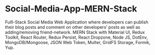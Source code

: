 # Social-Media-App-MERN-Stack
Fulll-Stack Social Media Web Application where developers can publish their blog posts and comment on other developers’ posts as well as adding/removing friend-network. MERN Stack with Material UI, Redux Toolkit, React Router, Redux Persist, React Dropzone, Node JS, DotEnv, MongoDB/Mongoose, JSON Web Token, Multer, GridFS Storage, Formik, Yup. 
